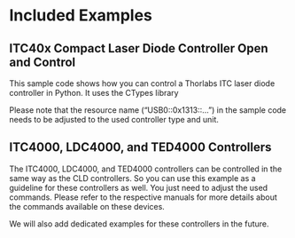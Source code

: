 # Included Examples

## ITC40x Compact Laser Diode Controller Open and Control

This sample code shows how you can control a Thorlabs ITC laser diode controller in Python. It uses the CTypes library

Please note that the resource name (“USB0::0x1313::…”) in the sample code needs to be adjusted to the used controller type and unit.

## ITC4000, LDC4000, and TED4000 Controllers

The ITC4000, LDC4000, and TED4000 controllers can be controlled in the same way as the CLD controllers. So you can use this example as a guideline for these controllers as well. You just need to adjust the used commands. Please refer to the respective manuals for more details about the commands available on these devices.

We will also add dedicated examples for these controllers in the future.
